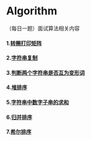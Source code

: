 # Algorithm
（每日一题）面试算法相关内容

#### 1.[转圈打印矩阵](https://github.com/NewGreatTeam/Algorithm/blob/master/printmatrix.md)   ####
#### 2.[字符串复制](https://github.com/NewGreatTeam/Algorithm/blob/master/mystrcpy.md)   ####
#### 3.[判断两个字符串是否互为变形词](https://github.com/NewGreatTeam/Algorithm/blob/master/isdeformation.md)   ####
#### 4.[堆排序](https://github.com/NewGreatTeam/Algorithm/blob/master/heapsort.md)   ####
#### 5.[字符串中数字子串的求和](https://github.com/NewGreatTeam/Algorithm/blob/master/allnumberssum.md)   ####
#### 6.[归并排序](https://github.com/NewGreatTeam/Algorithm/blob/master/mergesort.md)   ####
#### 7.[希尔排序](https://github.com/NewGreatTeam/Algorithm/blob/master/shellsort.md)   ####



